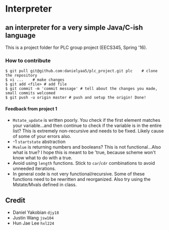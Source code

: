 # Interpreter
## an interpreter for a very simple Java/C-ish language

This is a project folder for PLC group project (EECS345, Spring '16).

### How to contribute

```
$ git pull git@github.com:danielyaa5/plc_project.git plc 	# clone the repository
$ vi ...	# make changes
$ git add <file> # add file
$ git commit -m 'commit message' # tell about the changes you made, small commits welcomed
$ git push -u origin master # push and setup the origin! Done!
```

#### Feedback from project 1
- `Mstate_update` is written poorly. You check if the first element matches your variable...and then continue to check if the variable is in the entire list? This is extremely non-recursive and needs to be fixed. Likely cause of some of your errors also.
- -1 `startstate` abstraction
- `Mvalue` is returning numbers and booleans? This is not functional...Also what is true? I hope this is meant to be 'true, because scheme won't know what to do with a true. 
- Avoid using `length` functions. Stick to `car`/`cdr` combinations to avoid unneeded iterations.
- In general code is not very functional/recursive. Some of these functions need to be rewritten and reorganized. Also try using the Mstate/Mvals defined in class.

## Credit
- Daniel Yakobian `djy18`
- Justin Wang `jsw104`
- Hun Jae Lee `hxl224`
